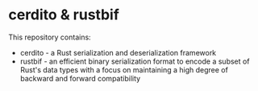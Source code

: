 # cerdito & rustbif

This repository contains:

* cerdito - a Rust serialization and deserialization framework
* rustbif - an efficient binary serialization format to encode a subset of Rust's data types with a focus on maintaining a high degree of backward and forward compatibility
